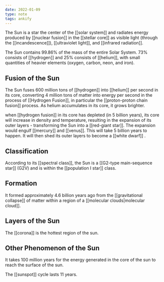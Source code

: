 ```yaml
---
date: 2022-01-09
type: note  
tags: ankify 
---
```


The Sun is a star the center of the [[solar system]] and radiates energy produced by [[nuclear fusion]] in the [[stellar core]] as visible light (through the [[incandescence]]), [[ultraviolet light]], and [[infrared radiation]].

The Sun contains 99.86% of the mass of the entire Solar System. 73% consists of [[hydrogen]] and 25% consists of [[helium]], with small quantities of heavier elements (oxygen, carbon, neon, and iron).

## Fusion of the Sun
The Sun fuses 600 million tons of [[hydrogen]] into [[helium]] per second in its core, converting 4 million tons of matter into energy per second in the process of [[Hydrogen Fusion]], in particular the [[proton-proton chain fusion]] process. As helium accumulates in its core, it grows brighter.

when [[hydrogen fusion]] in its core has depleted (in 5 billion years), its core will increase in density and temperature, resulting in the expansion of its outer layers - transforming the Sun into a [[red-giant star]]. The expansion would engulf [[mercury]] and [[venus]]. This will take 5 billion years to happen. It will then shed its outer layers to become a [[white dwarf]] .

## Classification
According to its [[spectral class]], the Sun is a [[G2-type main-sequence star]] (G2V) and is within the [[population I star]] class.

## Formation
It formed approximately 4.6 billion years ago from the [[gravitational collapse]] of matter within a region of a [[molecular clouds|molecular cloud]].

## Layers of the Sun
The [[corona]] is the hottest region of the sun.

## Other Phenomenon of the Sun
It takes 100 million years for the energy generated in the core of the sun to reach the surface of the sun.

The [[sunspot]] cycle lasts 11 years.
